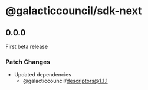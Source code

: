 # @galacticcouncil/sdk-next

## 0.0.0

First beta release

### Patch Changes

- Updated dependencies
  - @galacticcouncil/descriptors@1.1.1
